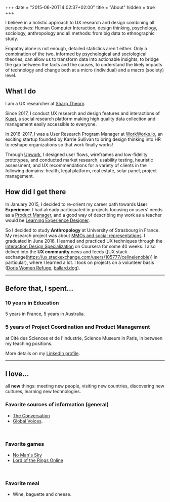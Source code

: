 +++
date = "2015-06-20T14:02:37+02:00"
title = "About"
hidden = true
+++

I believe in a holistic approach to UX research and design combining all perspectives: Human Computer Interaction, design thinking, psychology, sociology, anthropology and all methods: from big data to ethnographic study. 

Empathy alone is not enough, detailed statistics aren't either. Only a combination of the two, informed by psychological and sociological theories, can allow us to transform data into actionable insights, to bridge the gap between the facts and the causes, to understand the likely impacts of technology and change both at a micro (individual) and a macro (society) level.

## What I do

I am a UX researcher at [Sharp Theory](https://www.sharptheory.com/).

Since 2017, I conduct UX research and design features and interactions of <a href="http://www.kusri.com" target="_blank">Kusri</a>, a social research platform making high quality data collection and management easily accessible to everyone.

In 2016-2017, I was a User Research Program Manager at <a href="http://www.workworks.io" target="_blank">WorkWorks.io</a>, an exciting startup founded by Karrie Sullivan to bring design thinking into HR to reshape organizations so that work finally works!

Through <a href="https://www.upwork.com/o/profiles/users/_~010dcaadf0e99f54c3/" target="_blank">Upwork</a>, I designed user flows, wireframes and low-fidelity prototypes, and conducted market research, usability testing, heuristic assessment, and UX recommendations for a variety of clients in the following domains: health, legal platform, real estate, solar panel, project management.

## How did I get there

In January 2015, I decided to re-orient my career path towards **User Experience**. I had already participated in projects focusing on users' needs as a [Product Manager](/portfolio/csi), and a good way of describing my work as a teacher would be [Learning Experience Designer](/blog/learning-experience-designer). 

So I decided to study **Anthropology** at University of Strasbourg in France. My research project was about [MMOs and social representations](/portfolio/mmo-persona). I graduated in June 2016. I learned and practiced UX techniques through the <a href="https://www.coursera.org/specializations/interaction-design" target="_blank">Interaction Design Specialization</a> on Coursera for some 40 weeks. I also delved into the **UX community** news and feeds ([UX stack exchange(https://ux.stackexchange.com/users/105777/celinelenoble)] in particular), where I learned a lot. I took on projects on a volunteer basis ([Doris Women Refuge](/portfolio/doris-women-refuge/), [ballard.dog](/portfolio/ballard-dog)). 


***

## Before that, I spent...

### 10 years in Education

5 years in France, 5 years in Australia.

### 5 years of Project Coordination and Product Management

at Cité des Sciences et de l'Industrie, Science Museum in Paris, in between my teaching positions.

More details on my [LinkedIn profile](https://www.linkedin.com/in/celinelenoble).

***

## I love...

all **new** things: meeting new people, visiting new countries, discovering new cultures, learning new technologies.


### Favorite sources of information (general)

* <a href="https://theconversation.com" target="_blank">The Conversation</a> 
* <a href="https://globalvoices.org" target="_blank">Global Voices</a>. 

<br>

### Favorite games

* <a href="http://www.no-mans-sky.com/" target="blank"> No Man's Sky</a>
* <a href="http://www.lotro.com/en" target="blank">Lord of the Rings Online</a>

<br>

### Favorite meal
* Wine, baguette and cheese.



